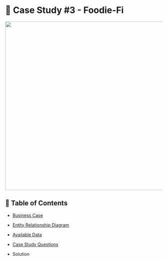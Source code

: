 # 🥑 Case Study #3 - Foodie-Fi 

<img src="https://user-images.githubusercontent.com/43850912/143991760-d160dbfd-14c3-40c8-8c1a-823716f6ef8e.png" width="540" height="540">

## 🧾 Table of Contents
- [Business Case](#business-case)
- [Entity Relationship Diagram](#entity-relationship-diagram)
- [Available Data](#available-data)
- [Case Study Questions](#case-study-questions)

- Solution 
